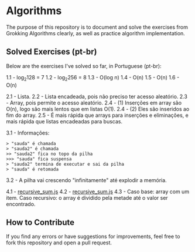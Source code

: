 # Algorithms

The purpose of this repository is to document and solve the exercises from Grokking Algorithms clearly, as well as practice algorithm implementation.

## Solved Exercises (pt-br)

Below are the exercises I've solved so far, in Portuguese (pt-br):

1.1 - log<sub>2</sub>128 = 7
1.2 - log<sub>2</sub>256 = 8
1.3 - O(log n)
1.4 - O(n)
1.5 - O(n)
1.6 - O(n)

2.1 - Lista.
2.2 - Lista encadeada, pois não preciso ter acesso aleatório.
2.3 - Array, pois permite o acesso aleatório.
2.4 - (1) Inserções em array são O(n), logo são mais lentos que em listas O(1).
2.4 - (2) Eles são inseridos ao fim do array.
2.5 - É mais rápida que arrays para inserções e eliminações, e mais rápida que listas encadeadas para buscas.

3.1 - Informações:
```
> "sauda" é chamada
> "sauda2" é chamada
>> "sauda2" fica no topo da pilha
>>> "sauda" fica suspensa
> "sauda2" termina de executar e sai da pilha
> "sauda" é retomada
```
3.2 - A pilha vai crescendo "infinitamente" até explodir a memória.

4.1 - [recursive_sum.js](./src/recursive_sum.js)
4.2 - [recursive_sum.js](./src/recursive_sum.js)
4.3 - Caso base: array com um item.
Caso recursivo: o array é dividido pela metade até o valor ser encontrado.

## How to Contribute
If you find any errors or have suggestions for improvements, feel free to fork this repository and open a pull request.
